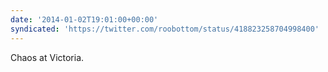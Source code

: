 ```yaml
---
date: '2014-01-02T19:01:00+00:00'
syndicated: 'https://twitter.com/roobottom/status/418823258704998400'
---
```

Chaos at Victoria.
